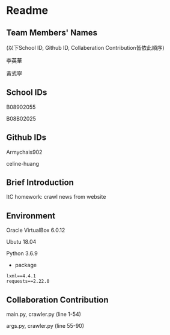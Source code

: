 # Readme

## Team Members' Names

(以下School ID, Github ID, Collaberation Contribution皆依此順序)

李英華

黃式寧

## School IDs

B08902055

B08B02025

## Github IDs

Armychais902

celine-huang

## Brief Introduction

ItC homework: crawl news from website

## Environment

Oracle VirtualBox 6.0.12

Ubutu 18.04

Python 3.6.9
- package
```
lxml==4.4.1
requests==2.22.0
```

## Collaboration Contribution

main.py, crawler.py (line 1-54)

args.py, crawler.py (line 55-90)






